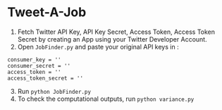 # Tweet-A-Job

1. Fetch Twitter API Key, API Key Secret, Access Token, Access Token Secret by creating an App using your Twitter Developer Account.
2. Open ```JobFinder.py``` and paste your original API keys in :

```
consumer_key = ''
consumer_secret = ''
access_token = ''
access_token_secret = ''
```

3. Run ```python JobFinder.py```
4. To check the computational outputs, run ```python variance.py```
